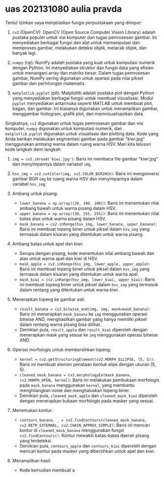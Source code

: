 # uas 202131080 aulia pravda 

Tentu! Izinkan saya menjelaskan fungsi perpustakaan yang diimpor:

1. `cv2` (OpenCV): OpenCV (Open Source Computer Vision Library) adalah pustaka populer untuk visi komputer dan tugas pemrosesan gambar. Ini menyediakan berbagai fungsi dan alat untuk memanipulasi dan memproses gambar, melakukan deteksi objek, melacak objek, dan banyak lagi.

2. `numpy` (np): NumPy adalah pustaka yang kuat untuk komputasi numerik dengan Python. Ini menyediakan struktur dan fungsi data yang efisien untuk menangani array dan matriks besar. Dalam tugas pemrosesan gambar, NumPy sering digunakan untuk operasi pada nilai piksel gambar dan perhitungan matematis.

3. `matplotlib.pyplot` (plt): Matplotlib adalah pustaka plot dengan Python yang menyediakan berbagai fungsi untuk membuat visualisasi. Modul `pyplot` menyediakan antarmuka seperti MATLAB untuk membuat plot, bagan, dan gambar. Ini biasanya digunakan untuk menampilkan gambar, menggambar histogram, grafik plot, dan memvisualisasikan data.

Singkatnya, `cv2` digunakan untuk tugas pemrosesan gambar dan visi komputer, `numpy` digunakan untuk komputasi numerik, dan `matplotlib.pyplot` digunakan untuk visualisasi dan plotting data.
Kode yang Anda berikan melakukan segmentasi gambar pada gambar "kiwi.jpg" menggunakan ambang warna dalam ruang warna HSV. Mari kita telusuri kode langkah demi langkah:

1. `img = cv2.imread('kiwi.jpg')`: Baris ini membaca file gambar "kiwi.jpg" dan menyimpannya dalam variabel `img`.

2. `hsv_img = cv2.cvtColor(img, cv2.COLOR_BGR2HSV)`: Baris ini mengonversi gambar BGR `img` ke ruang warna HSV dan menyimpannya dalam variabel `hsv_img`.

3. Ambang untuk pisang:
    - `lower_banana = np.array([20, 100, 100])`: Baris ini menentukan nilai ambang bawah untuk warna pisang dalam HSV.
    - `upper_banana = np.array([30, 255, 255])`: Baris ini menentukan nilai batas atas untuk warna pisang dalam HSV.
    - `mask_banana = cv2.inRange(hsv_img, lower_banana, upper_banana)`: Baris ini membuat topeng biner untuk piksel dalam `hsv_img` yang termasuk dalam kisaran yang ditentukan untuk warna pisang.

4. Ambang batas untuk apel dan kiwi:
    - Serupa dengan pisang, kode menentukan nilai ambang bawah dan atas untuk warna apel dan kiwi di HSV.
    - `mask_apple = cv2.inRange(hsv_img, lower_apple, upper_apple)`: Baris ini membuat topeng biner untuk piksel dalam `hsv_img` yang termasuk dalam kisaran yang ditentukan untuk warna apel.
    - `mask_kiwi = cv2.inRange(hsv_img, lower_kiwi, upper_kiwi)`: Baris ini membuat topeng biner untuk piksel dalam `hsv_img` yang termasuk dalam rentang yang ditentukan untuk warna kiwi.

5. Menerapkan topeng ke gambar asli:
    - `result_banana = cv2.bitwise_and(img, img, mask=mask_banana)`: Baris ini menerapkan `mask_banana` ke `img` menggunakan operasi bitwise AND, menghasilkan gambar yang hanya memiliki piksel dalam rentang warna pisang bisa dilihat.
    - Demikian pula, `result_apple` dan `result_kiwi` diperoleh dengan menerapkan mask yang sesuai ke `img` menggunakan operasi bitwise AND.

6. Operasi morfologis untuk membersihkan topeng:
    - `kernel = cv2.getStructuringElement(cv2.MORPH_ELLIPSE, (5, 5))`: Baris ini membuat elemen penataan bentuk elips dengan ukuran (5, 5).
    - `cleaned_mask_banana = cv2.morphologyEx(mask_banana, cv2.MORPH_OPEN, kernel)`: Baris ini melakukan pembukaan morfologis pada `mask_banana` menggunakan `kernel`, yang membantu menghilangkan noise dan menghaluskan topeng biner.
    - Demikian pula, `cleaned_mask_apple` dan `cleaned_mask_kiwi` diperoleh dengan menerapkan bukaan morfologis pada masker yang sesuai.

7. Menemukan kontur:
    - `contours_banana, _ = cv2.findContours(cleaned_mask_banana, cv2.RETR_EXTERNAL, cv2.CHAIN_APPROX_SIMPLE)`: Baris ini mencari kontur di `cleaned_mask_banana` menggunakan fungsi `cv2.findContours()`. Kontur mewakili batas-batas daerah pisang yang terdeteksi.
    - Demikian pula, `contours_apple` dan `contours_kiwi` diperoleh dengan mencari kontur pada masker yang dibersihkan untuk apel dan kiwi.

8. Menampilkan hasil:
    - Kode kemudian membuat a